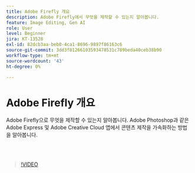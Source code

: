 ```yaml
---
title: Adobe Firefly 개요
description: Adobe Firefly에서 무엇을 제작할 수 있는지 알아봅니다.
feature: Image Editing, Gen AI
role: User
level: Beginner
jira: KT-13528
exl-id: 82dcb3aa-beb0-4ca1-8696-9897f86163c6
source-git-commit: 3dd3f81266103593478531c789beda40ceb38b90
workflow-type: tm+mt
source-wordcount: '43'
ht-degree: 0%

---
```


# Adobe Firefly 개요

Adobe Firefly으로 무엇을 제작할 수 있는지 알아봅니다. Adobe Photoshop과 같은 Adobe Express 및 Adobe Creative Cloud 앱에서 콘텐츠 제작을 가속화하는 방법을 알아봅니다.

<br> 

>[!VIDEO](https://video.tv.adobe.com/v/3423650?quality=12&learn=on&hidetitle=true&captions=kor)

